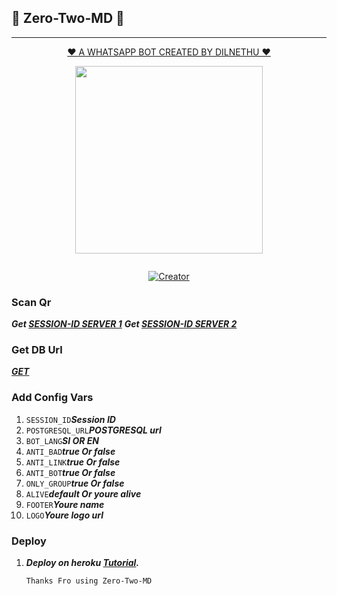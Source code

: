 ## 🍭 Zero-Two-MD 🍭
---
<p align="center"> 
<u>♥️ A WHATSAPP BOT CREATED BY DILNETHU ♥️</u>
</p>
<p align="center">
<img src="https://i.ibb.co/7gvgRTc/Black-White-Minimalist-Business-Logo.png" width="300" height="300"/>
</p>
<p align="center">
  <a href="#"><img src="http://readme-typing-svg.herokuapp.com?color=d1fa02&center=true&vCenter=true&multiline=false&lines=ZERO+TWO+WHATSAPP+BOT" alt="">
</p>
<p align="center">
<a href="#"><img title="Creator" src="https://img.shields.io/badge/Creator-DILNETHU-red.svg?style=for-the-badge&logo=github"></a>

### Scan Qr
***Get [SESSION-ID SERVER 1](https://zero-two-md-vihangayt0.koyeb.app/)***
***Get [SESSION-ID SERVER 2](https://replit.com/@vihangayt123/Zero-Two-Qr?output%20only=1&lite=1#index.js)***

### Get DB Url
***[GET](https://dashboard.render.com/)***

### Add Config Vars
1. ```SESSION_ID```***Session ID***
2. ```POSTGRESQL_URL```***POSTGRESQL url***
3. ```BOT_LANG```***SI OR EN***
4. ```ANTI_BAD```***true Or false***
5. ```ANTI_LINK```***true Or false***
6. ```ANTI_BOT```***true Or false***
7. ```ONLY_GROUP```***true Or false***
8. ```ALIVE```***default Or youre alive***
9. ```FOOTER```***Youre name***
10. ```LOGO```***Youre logo url***

### Deploy
1. ***Deploy on heroku [Tutorial](https://www.youtube.com/watch?v=ZX_uCZXNHbk).***

   ```Thanks Fro using Zero-Two-MD```
